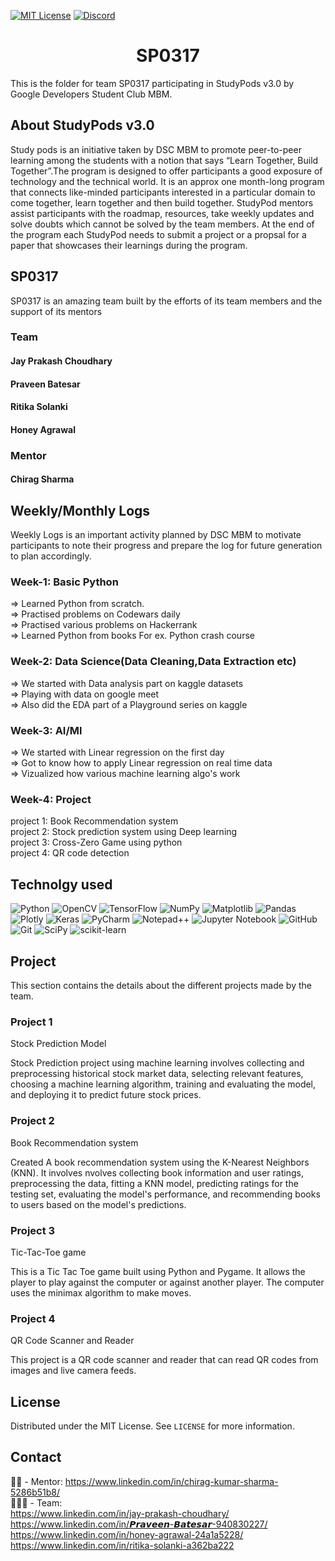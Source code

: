 <!-- PROJECT SHIELDS -->

[![MIT License][license-shield]][license-url]
[![Discord][discord-shield]][discord-url]

<h1 align="center"> SP0317 </h1>

This is the folder for team SP0317 participating in StudyPods v3.0 by Google Developers Student Club MBM.

<!-- <details open="open">
  <summary>Table of Contents</summary>
  <ol>
    <li>
      <a href="#about-studypods-v3.0">About StudyPods v3.0</a>
    </li>
    <li>
      <a href="#sp0301">SP03__</a>
      <ul>
        <li><a href="#team">Team</a></li>
        <li><a href="#mentor">Mentor</a></li>
      </ul>
    </li>
    <li>
      <a href="#daily-logs">Daily Logs</a>
      <ul>
        <li><a href="#format">Format</a></li>
        <li><a href="#logs">Logs</a></li>
      </ul>
    </li>
    <li><a href="#resources">Resources</a></li>
    <li><a href="#roadmap">Roadmap</a></li>
    <li>
      <a href="#project">Projects</a>
      <ul>

        <li><a href="#overview">Overview</a></li>
        <li>
          <a href="#getting-started">Getting Started</a>
          <ul>
            <li><a href="#prerequisites">Prerequisites</a></li>
            <li><a href="#installation">Installation</a></li>
          </ul>
        </li>

      <li><a href="#project-1">Project 1</a></li>
      <li><a href="#project-2">Project 2</a></li>
      </ul>
    </li>
    <li><a href="#license">License</a></li>
    <li><a href="#contact">Contact</a></li>
  </ol>
</details> -->

## About StudyPods v3.0

Study pods is an initiative taken by DSC MBM to promote peer-to-peer learning among the students with a notion that says “Learn Together, Build Together”.The program is designed to offer participants a good exposure of technology and the technical world. It is an approx one month-long program that connects like-minded participants interested in a particular domain to come together, learn together and then build together. StudyPod mentors assist participants with the roadmap, resources, take weekly updates and solve doubts which cannot be solved by the team members. At the end of the program each StudyPod needs to submit a project or a propsal for a paper that showcases their learnings during the program.

## SP0317

SP0317 is an amazing team built by the efforts of its team members and the support of its mentors

### Team

#### Jay Prakash Choudhary
#### Praveen Batesar
#### Ritika Solanki
#### Honey Agrawal 

### Mentor

#### Chirag Sharma

## Weekly/Monthly Logs

Weekly Logs is an important activity planned by DSC MBM to motivate participants to note their progress and prepare the log for future generation to plan accordingly.
### Week-1: Basic Python<br>
=> Learned Python from scratch.<br> 
=> Practised problems on Codewars daily <br>
=> Practised various problems on Hackerrank<br>
=> Learned Python from books For ex. Python crash course<br>
### Week-2: Data Science(Data Cleaning,Data Extraction etc)<br>
=> We started with Data analysis part on kaggle datasets <br>
=> Playing with data on google meet <br>
=> Also did the EDA part of a Playground series on kaggle<br>
### Week-3: AI/Ml
=> We started with Linear regression on the first day <br>
=> Got to know how to apply Linear regression on real time data<br>
=> Vizualized how various machine learning algo's work<br>
### Week-4: Project
project 1: Book Recommendation system<br>
project 2: Stock prediction system using Deep learning<br>
project 3: Cross-Zero Game using python <br>
project 4: QR code detection<br>

## Technolgy used 
![Python](https://img.shields.io/badge/python-3670A0?style=for-the-badge&logo=python&logoColor=ffdd54) ![OpenCV](https://img.shields.io/badge/opencv-%23white.svg?style=for-the-badge&logo=opencv&logoColor=white) ![TensorFlow](https://img.shields.io/badge/TensorFlow-%23FF6F00.svg?style=for-the-badge&logo=TensorFlow&logoColor=white) ![NumPy](https://img.shields.io/badge/numpy-%23013243.svg?style=for-the-badge&logo=numpy&logoColor=white) ![Matplotlib](https://img.shields.io/badge/Matplotlib-%23ffffff.svg?style=for-the-badge&logo=Matplotlib&logoColor=black) ![Pandas](https://img.shields.io/badge/pandas-%23150458.svg?style=for-the-badge&logo=pandas&logoColor=white) ![Plotly](https://img.shields.io/badge/Plotly-%233F4F75.svg?style=for-the-badge&logo=plotly&logoColor=white) ![Keras](https://img.shields.io/badge/Keras-%23D00000.svg?style=for-the-badge&logo=Keras&logoColor=white) ![PyCharm](https://img.shields.io/badge/pycharm-143?style=for-the-badge&logo=pycharm&logoColor=black&color=black&labelColor=green) ![Notepad++](https://img.shields.io/badge/Notepad++-90E59A.svg?style=for-the-badge&logo=notepad%2b%2b&logoColor=black) ![Jupyter Notebook](https://img.shields.io/badge/jupyter-%23FA0F00.svg?style=for-the-badge&logo=jupyter&logoColor=white)  ![GitHub](https://img.shields.io/badge/github-%23121011.svg?style=for-the-badge&logo=github&logoColor=white)  ![Git](https://img.shields.io/badge/git-%23F05033.svg?style=for-the-badge&logo=git&logoColor=white) ![SciPy](https://img.shields.io/badge/SciPy-%230C55A5.svg?style=for-the-badge&logo=scipy&logoColor=%white) ![scikit-learn](https://img.shields.io/badge/scikit--learn-%23F7931E.svg?style=for-the-badge&logo=scikit-learn&logoColor=white) 


## Project

This section contains the details about the different projects made by the team.

### Project 1

Stock Prediction Model <br>

Stock Prediction project using machine learning involves collecting and preprocessing historical stock market data, selecting relevant features, choosing a machine learning algorithm, training and evaluating the model, and deploying it to predict future stock prices.

### Project 2

Book Recommendation system <br>

Created A book recommendation system using the K-Nearest Neighbors (KNN). It involves nvolves collecting book information and user ratings, preprocessing the data, fitting a KNN model, predicting ratings for the testing set, evaluating the model's performance, and recommending books to users based on the model's predictions.

### Project 3

Tic-Tac-Toe game

This is a Tic Tac Toe game built using Python and Pygame. It allows the player to play against the computer or against another player. The computer uses the minimax algorithm to make moves. 


### Project 4

QR Code Scanner and Reader

This project is a QR code scanner and reader that can read QR codes from images and live camera feeds.

## License

Distributed under the MIT License. See `LICENSE` for more information.

## Contact
👨‍🏫 - Mentor: https://www.linkedin.com/in/chirag-kumar-sharma-5286b51b8/<br>
👨‍👧‍👦 - Team:<br>
https://www.linkedin.com/in/jay-prakash-choudhary/<br>
https://www.linkedin.com/in/𝙋𝙧𝙖𝙫𝙚𝙚𝙣-𝘽𝙖𝙩𝙚𝙨𝙖𝙧-940830227/<br>
https://www.linkedin.com/in/honey-agrawal-24a1a5228/<br>
https://www.linkedin.com/in/ritika-solanki-a362ba222<br>
<!-- Share your contact details. Preferrably these details


Note: Do not share your mobile number as it will expose it over the internet
-->

<!-- MARKDOWN LINKS & IMAGES -->

[license-shield]: https://img.shields.io/github/license/dscmbm/StudyPods-v3.0?style=for-the-badge
[license-url]: https://github.com/dscmbm/StudyPods-v3.0/blob/main/LICENSE
[discord-shield]: https://img.shields.io/discord/864499877723504640?style=for-the-badge
[discord-url]: https://discord.gg/CGmhQpSSZD
